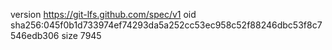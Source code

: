 version https://git-lfs.github.com/spec/v1
oid sha256:045f0b1d733974ef74293da5a252cc53ec958c52f88246dbc53f8c7546edb306
size 7945

